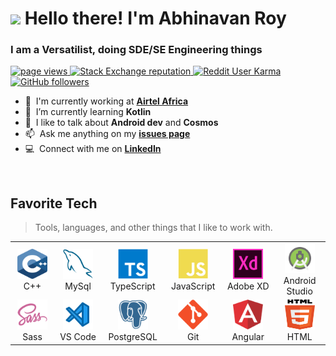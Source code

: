 <h1 align="left" id="macropower-title"> <img src="https://media.giphy.com/media/hvRJCLFzcasrR4ia7z/giphy.gif" width="40px">  Hello there! I'm Abhinavan Roy</h1>
<h3 align="left">I am a Versatilist, doing SDE/SE Engineering things</h3>

<p align="left">
  <a href="https://github.com/abhinavanRoy">
    <img src="https://komarev.com/ghpvc/?username=abhinavanRoy" alt="page views" />
  </a>
  <a href="https://stackoverflow.com/users/9569165">
    <img alt="Stack Exchange reputation" src="https://img.shields.io/stackexchange/stackoverflow/r/9569165?color=orange&label=reputation&logo=stackoverflow">
  </a>
  <a href="https://reddit.com/u/-_ROy">
    <img alt="Reddit User Karma" src="https://img.shields.io/reddit/user-karma/combined/-_ROy?label=karma&logo=reddit">
  </a>
  <a href="https://github.com/abhinavanRoy?tab=followers">
    <img alt="GitHub followers" src="https://img.shields.io/github/followers/abhinavanRoy?color=green&logo=github">
  </a>
</p>
<!-- <a href="#macropower-title"> -->
<!--   <img src="https://raw.githubusercontent.com/abhinavanRoy/github-stats-transparent/output/generated/overview.svg" alt="macropower" align="right" /> -->
<!-- </a> -->

- :office: &nbsp;I'm currently working at **[Airtel Africa]** 
- :seedling: &nbsp;I’m currently learning **Kotlin**
- :speech_balloon: &nbsp;I like to talk about **Android dev** and **Cosmos**
- :mailbox: &nbsp;Ask me anything on my **[issues page]**
- :computer: &nbsp;Connect with me on **[LinkedIn]**

<br>

<h2 align="left" id="abhinavanRoy-tech">Favorite Tech</h2>

> Tools, languages, and other things that I like to work with.

<table>
  <tr>
    <td align="center" width="96">
      <a href="#abhinavanRoy-tech">
        <img src="./img/c-original.svg" width="48" height="48" alt="C++" />
      </a>
      <br>C++
    </td>
    <td align="center" width="96">
      <a href="#abhinavanRoy-tech">
        <img src="./img/mysql-original.svg" width="48" height="48" alt="MySql" />
      </a>
      <br>MySql
    </td>
     <td align="center" width="96">
      <a href="#abhinavanRoy-tech">
        <img src="./img/typescript-original.svg" width="48" height="48" alt="TypeScript" />
      </a>
      <br>TypeScript
    </td>
    <td align="center" width="96">
      <a href="#abhinavanRoy-tech">
        <img src="./img/javascript.svg" width="48" height="48" alt="JavaScript" />
      </a>
      <br>JavaScript
    </td>
    <td align="center" width="96">
      <a href="#abhinavanRoy-tech" >
        <img src="./img/adobe-xd.svg" width="48" height="48" alt="Adobe XD" />
      </a>
      <br>Adobe XD
    </td>
   <td align="center" width="96">
      <a href="#abhinavanRoy-tech" >
        <img src="./img/android-studio.svg" width="48" height="48" alt="Android Studio" />
      </a>
      <br>Android Studio
    </td>
  </tr>
    <td align="center" width="96">
      <a href="#abhinavanRoy-tech">
        <img src="./img/sass.svg" width="48" height="48" alt="Sass" />
      </a>
      <br>Sass
    </td>
      <td align="center" width="96"> 
      <a href="#abhinavanRoy-tech" >
        <img src="./img/vsCode.svg" width="48" height="48" alt="VS Code" />
      </a>
      <br>VS Code
    </td>
    <td align="center" width="96"> 
      <a href="#abhinavanRoy-tech" >
        <img src="./img/postgresql.svg" width="48" height="48" alt="PostgreSQL" />
      </a>
      <br>PostgreSQL
    </td>
   <td align="center" width="96"> 
      <a href="#abhinavanRoy-tech" >
        <img src="./img/git.svg" width="48" height="48" alt="Git" />
      </a>
      <br>Git
    </td>
     <td align="center" width="96"> 
      <a href="#abhinavanRoy-tech" >
        <img src="./img/angular.svg" width="48" height="48" alt="Angular" />
      </a>
      <br>Angular
    </td>
     <td align="center" width="96"> 
      <a href="#abhinavanRoy-tech" >
        <img src="./img/html.svg" width="48" height="48" alt="HTML" />
      </a>
      <br>HTML
    </td>
</table>

<!-- links -->

[Airtel Africa]: https://airtel.africa/#/ "Airtel Africa"
[issues page]: https://github.com/abhinavanRoy/abhinavanRoy/issues "abhinavanRoy/issues"
[linkedin]: https://www.linkedin.com/in/abhinavan-roy/ "Abhinavan Roy's LinkedIn"

